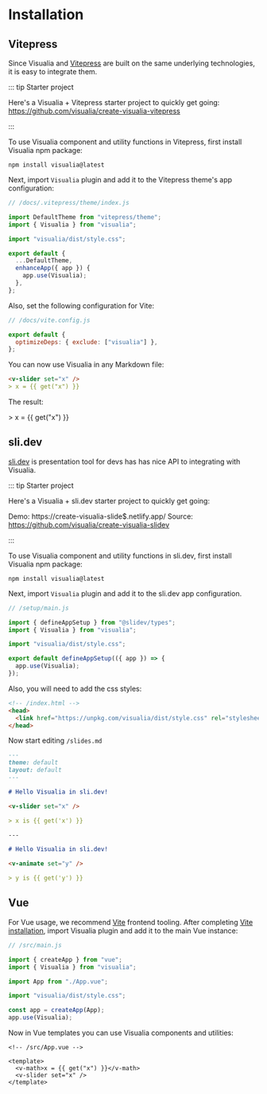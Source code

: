 # Installation

## Vitepress

Since Visualia and [Vitepress](https://vitepress.vuejs.org/) are built on the same underlying technologies, it is easy to integrate them.

::: tip Starter project

Here's a Visualia + Vitepress starter project to quickly get going:
https://github.com/visualia/create-visualia-vitepress

:::

To use Visualia component and utility functions in Vitepress, first install Visualia npm package:

```
npm install visualia@latest
```

Next, import `Visualia` plugin and add it to the Vitepress theme's app configuration:

```js
// /docs/.vitepress/theme/index.js

import DefaultTheme from "vitepress/theme";
import { Visualia } from "visualia";

import "visualia/dist/style.css";

export default {
  ...DefaultTheme,
  enhanceApp({ app }) {
    app.use(Visualia);
  },
};
```

Also, set the following configuration for Vite:

```js
// /docs/vite.config.js

export default {
  optimizeDeps: { exclude: ["visualia"] },
};
```

You can now use Visualia in any Markdown file:

```md
<v-slider set="x" />
> x = {{ get("x") }}
```

The result:

<v-slider set="x" />
> x = {{ get("x") }}

## sli.dev

[sli.dev](https://sli.dev/) is presentation tool for devs has has nice API to integrating with Visualia.

::: tip Starter project

Here's a Visualia + sli.dev starter project to quickly get going:

Demo: https://create-visualia-slide$.netlify.app/
Source: https://github.com/visualia/create-visualia-slidev

:::

To use Visualia component and utility functions in sli.dev, first install Visualia npm package:

```
npm install visualia@latest
```

Next, import `Visualia` plugin and add it to the sli.dev app configuration.

```js
// /setup/main.js

import { defineAppSetup } from "@slidev/types";
import { Visualia } from "visualia";

import "visualia/dist/style.css";

export default defineAppSetup(({ app }) => {
  app.use(Visualia);
});
```

Also, you will need to add the css styles:

```html
<!-- /index.html -->
<head>
  <link href="https://unpkg.com/visualia/dist/style.css" rel="stylesheet" />
</head>
```

Now start editing `/slides.md`

```md
---
theme: default
layout: default
---

# Hello Visualia in sli.dev!

<v-slider set="x" />

> x is {{ get('x') }}

---

# Hello Visualia in sli.dev!

<v-animate set="y" />

> y is {{ get('y') }}
```

## Vue

For Vue usage, we recommend [Vite](https://vitejs.dev/) frontend tooling. After completing [Vite installation](https://vitejs.dev/guide/#scaffolding-your-first-vite-project), import Visualia plugin and add it to the main Vue instance:

```js
// /src/main.js

import { createApp } from "vue";
import { Visualia } from "visualia";

import App from "./App.vue";

import "visualia/dist/style.css";

const app = createApp(App);
app.use(Visualia);
```

Now in Vue templates you can use Visualia components and utilities:

```vue
<!-- /src/App.vue -->

<template>
  <v-math>x = {{ get("x") }}</v-math>
  <v-slider set="x" />
</template>
```
